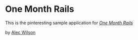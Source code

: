 # One Month Rails

This is the pinteresting sample application for 
[*One Month Rails*](http://onemonthrails.com)

by [Alec Wilson](http://www.linkedin.com/in/alecfwilson)